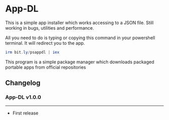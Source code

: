 # App-DL

This is a simple app installer which works accessing to a JSON file. Still working in bugs, utilities and performance.

All you need to do is typing or copying this command in your powershell terminal. It will redirect you to the app.

```powershell
irm bit.ly/psappdl | iex
```


This program is a simple package manager which downloads packaged portable apps from official repositories


## Changelog


### App-DL v1.0.0

---

* First release
